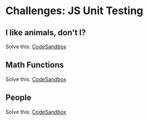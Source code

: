 # Challenges: JS Unit Testing

## I like animals, don't I?

Solve this:
[CodeSandbox](https://codesandbox.io/s/github/neuefische/web-exercises/tree/js-unit-testing-get-animal-challenge/sessions/js-unit-testing/get-animal?file=/index.js)

## Math Functions

Solve this:
[CodeSandbox](https://codesandbox.io/s/github/neuefische/web-exercises/tree/js-unit-testing-math-functions/sessions/js-unit-testing/math-functions?file=/index.js)

## People

Solve this:
[CodeSandbox](https://codesandbox.io/s/github/neuefische/web-exercises/tree/js-unit-testing-people/sessions/js-unit-testing/people?file=/index.js)
